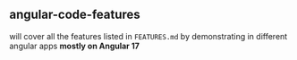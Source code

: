 ## angular-code-features
will cover all the features listed in ```FEATURES.md``` by demonstrating in different angular apps <b>mostly on Angular 17 </b>